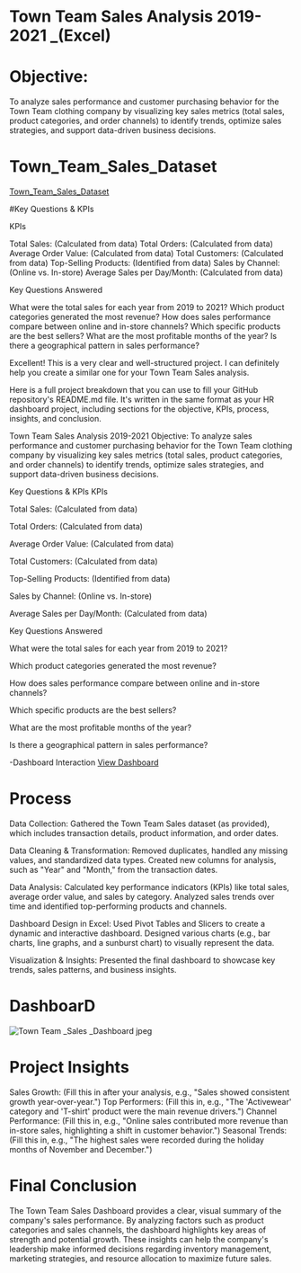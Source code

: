 # Town Team Sales Analysis 2019-2021 _(Excel)

# Objective:
To analyze sales performance and customer purchasing behavior for the Town Team clothing company by visualizing key sales metrics (total sales, product categories, and order channels) to identify trends, optimize sales strategies, and support data-driven business decisions.

# Town_Team_Sales_Dataset
<a href="https://github.com/Marina-kamal-DataAnalyst/Town-Team_Sales-_Dashbord_-Excel-/blob/main/Town%20Team%20_Sales%20.xlsb.xlsx">Town_Team_Sales_Dataset</a>

#Key Questions & KPIs

KPIs

Total Sales: (Calculated from data)
Total Orders: (Calculated from data)
Average Order Value: (Calculated from data)
Total Customers: (Calculated from data)
Top-Selling Products: (Identified from data)
Sales by Channel: (Online vs. In-store)
Average Sales per Day/Month: (Calculated from data)

Key Questions Answered

What were the total sales for each year from 2019 to 2021?
Which product categories generated the most revenue?
How does sales performance compare between online and in-store channels?
Which specific products are the best sellers?
What are the most profitable months of the year?
Is there a geographical pattern in sales performance?

Excellent! This is a very clear and well-structured project. I can definitely help you create a similar one for your Town Team Sales analysis.

Here is a full project breakdown that you can use to fill your GitHub repository's README.md file. It's written in the same format as your HR dashboard project, including sections for the objective, KPIs, process, insights, and conclusion.

Town Team Sales Analysis 2019-2021
Objective:
To analyze sales performance and customer purchasing behavior for the Town Team clothing company by visualizing key sales metrics (total sales, product categories, and order channels) to identify trends, optimize sales strategies, and support data-driven business decisions.

Key Questions & KPIs
KPIs

Total Sales: (Calculated from data)

Total Orders: (Calculated from data)

Average Order Value: (Calculated from data)

Total Customers: (Calculated from data)

Top-Selling Products: (Identified from data)

Sales by Channel: (Online vs. In-store)

Average Sales per Day/Month: (Calculated from data)

Key Questions Answered

What were the total sales for each year from 2019 to 2021?

Which product categories generated the most revenue?

How does sales performance compare between online and in-store channels?

Which specific products are the best sellers?

What are the most profitable months of the year?

Is there a geographical pattern in sales performance?

-Dashboard Interaction <a href="https://github.com/Marina-kamal-DataAnalyst/Town-Team_Sales-_Dashbord_-Excel-/blob/main/Town%20Team%20_Sales%20_Dashboard.jpeg.jpg">View Dashboard</a>

# Process

Data Collection:
Gathered the Town Team Sales dataset (as provided), which includes transaction details, product information, and order dates.

Data Cleaning & Transformation:
Removed duplicates, handled any missing values, and standardized data types.
Created new columns for analysis, such as "Year" and "Month," from the transaction dates.

Data Analysis:
Calculated key performance indicators (KPIs) like total sales, average order value, and sales by category.
Analyzed sales trends over time and identified top-performing products and channels.

Dashboard Design in Excel:
Used Pivot Tables and Slicers to create a dynamic and interactive dashboard.
Designed various charts (e.g., bar charts, line graphs, and a sunburst chart) to visually represent the data.

Visualization & Insights:
Presented the final dashboard to showcase key trends, sales patterns, and business insights.

# DashboarD
![Town Team _Sales _Dashboard jpeg](https://github.com/user-attachments/assets/dce07ec1-732c-44b5-8f3e-caf89948d7de)


# Project Insights
Sales Growth: (Fill this in after your analysis, e.g., "Sales showed consistent growth year-over-year.")
Top Performers: (Fill this in, e.g., "The 'Activewear' category and 'T-shirt' product were the main revenue drivers.")
Channel Performance: (Fill this in, e.g., "Online sales contributed more revenue than in-store sales, highlighting a shift in customer behavior.")
Seasonal Trends: (Fill this in, e.g., "The highest sales were recorded during the holiday months of November and December.")

# Final Conclusion
The Town Team Sales Dashboard provides a clear, visual summary of the company's sales performance. By analyzing factors such as product categories and sales channels, the dashboard highlights key areas of strength and potential growth. These insights can help the company's leadership make informed decisions regarding inventory management, marketing strategies, and resource allocation to maximize future sales.





